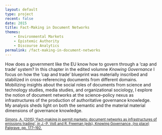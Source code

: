 ```yaml
---
layout: default
type: project
recent: false
date: 2015
title: Fact-Making in Document Networks
themes: 
    - Environmental Markets
    - Epistemic Authority
    - Discourse Analytics
permalink: /fact-making-in-document-networks
---
```


How does a government like the EU know how to govern through a ‘cap and trade’ system? In this chapter in the edited volumne *Knowing Governance* I focus on how the ‘cap and trade’ blueprint was materially inscribed and stabilized in cross-referencing documents from different domains. Mobilizing insights about the social roles of documents from science and technology studies, media studies, and organizational sociology, I explore the notion of document networks at the science–policy nexus as infrastructures of the production of authoritative governance knowledge. My analysis sheds light on both the semantic and the material material dimensions of governance knowledge.

<small>
    <a href="https://doi.org/10.1332/030557321X16225469993170">
        Simons, A. (2015) 'Fact-making in permit markets: document networks as infrastructures of emissions trading', in J.-P. Voß and R. Freeman (eds), Knowing Governance, (no place) Palgrave. pp. 177–192.
    </a>
</small>
